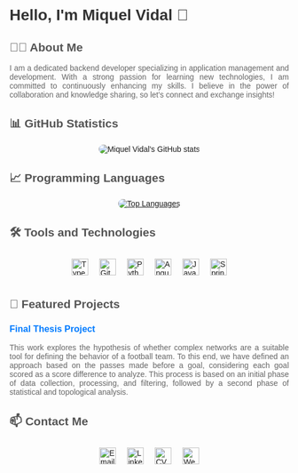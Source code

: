 <!DOCTYPE html>
<html lang="en">
<head>
    <meta charset="UTF-8">
    <meta name="viewport" content="width=device-width, initial-scale=1.0">
</head>
<body style="font-family: Arial, sans-serif; margin: 20px;">

<h1 style="font-size: 2em; color: #333;">Hello, I'm Miquel Vidal 👋</h1>

<h2 style="font-size: 1.5em; color: #555;">👩‍💻 About Me</h2>
<p style="text-align: justify; color: #666;">
    I am a dedicated backend developer specializing in application management and development. With a strong passion for learning new technologies, I am committed to continuously enhancing my skills. I believe in the power of collaboration and knowledge sharing, so let's connect and exchange insights!
</p>

<h2 style="font-size: 1.5em; color: #555;">📊 GitHub Statistics</h2>
<div style="text-align: center;">
    <img src="https://github-readme-stats.vercel.app/api?username=VidalMiquel&theme=vue&show_icons=true" alt="Miquel Vidal's GitHub stats" style="border-radius: 8px;">
</div>

<h2 style="font-size: 1.5em; color: #555;">📈 Programming Languages</h2>
<div style="text-align: center;">
    <a href="https://github.com/VidalMiquel/github-readme-stats">
        <img src="https://github-readme-stats.vercel.app/api/top-langs/?username=VidalMiquel&layout=donut&theme=vue" alt="Top Languages" style="border-radius: 8px;">
    </a>
</div>

<h2 style="font-size: 1.5em; color: #555;">🛠️ Tools and Technologies</h2>
<div style="display: flex; justify-content: center; align-items: center;">
    <img src="https://www.svgrepo.com/show/349540/typescript.svg" alt="TypeScript" style="width: 30px; height: 30px; margin: 10px;">
    <img src="https://www.svgrepo.com/show/452210/git.svg" alt="Git" style="width: 30px; height: 30px; margin: 10px;">
    <img src="https://www.svgrepo.com/show/452091/python.svg" alt="Python" style="width: 30px; height: 30px; margin: 10px;">
    <img src="https://www.svgrepo.com/show/452156/angular.svg" alt="Angular" style="width: 30px; height: 30px; margin: 10px;">
    <img src="https://www.svgrepo.com/show/353924/java.svg" alt="Java" style="width: 30px; height: 30px; margin: 10px;">
    <img src="https://www.svgrepo.com/show/376350/spring.svg" alt="SpringBoot" style="width: 30px; height: 30px; margin: 10px;">
</div>

<h2 style="font-size: 1.5em; color: #555;">🌱 Featured Projects</h2>
<h3 style="color: #333;">
    <a href="https://github.com/VidalMiquel/Final-Thesis-Project" style="text-decoration: none; color: #007BFF;">Final Thesis Project</a>
</h3>
<p style="text-align: justify; color: #666;">
    This work explores the hypothesis of whether complex networks are a suitable tool for defining the behavior of a football team. To this end, we have defined an approach based on the passes made before a goal, considering each goal scored as a score difference to analyze. This process is based on an initial phase of data collection, processing, and filtering, followed by a second phase of statistical and topological analysis.
</p>

<h2 style="font-size: 1.5em; color: #555;">📫 Contact Me</h2>
<div style="display: flex; justify-content: center; align-items: center;">
    <a href="mailto:miquelvidalcortes@gmail.com">
        <img src="https://www.svgrepo.com/show/485253/email-opened.svg" style="width: 30px; height: 30px; margin: 10px;" alt="Email">
    </a>
    <a href="https://www.linkedin.com/in/mvc4/">
        <img src="https://www.svgrepo.com/show/475661/linkedin-color.svg" style="width: 30px; height: 30px; margin: 10px;" alt="LinkedIn">
    </a>
    <a href="https://github.com/VidalMiquel/VidalMiquel/blob/main/cvMiquelVidal.pdf">
        <img src="https://www.svgrepo.com/show/228753/curriculum-information.svg" style="width: 30px; height: 30px; margin: 10px;" alt="CV">
    </a>
    <a href="https://miquelvidal.netlify.app/">
        <img src="https://www.svgrepo.com/show/494486/website-program.svg" style="width: 30px; height: 30px; margin: 10px;" alt="Website">
    </a>
</div>

</body>
</html>
